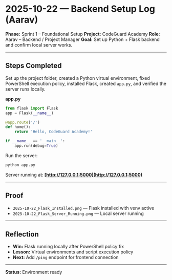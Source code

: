# 2025-10-22 — Backend Setup Log (Aarav)

**Phase:** Sprint 1 – Foundational Setup
**Project:** CodeGuard Academy
**Role:** Aarav – Backend / Project Manager
**Goal:** Set up Python + Flask backend and confirm local server works.

---

## Steps Completed

Set up the project folder, created a Python virtual environment, fixed PowerShell execution policy, installed Flask, created `app.py`, and verified the server runs locally.

**app.py**

```python
from flask import Flask
app = Flask(__name__)

@app.route('/')
def home():
    return 'Hello, CodeGuard Academy!'

if __name__ == '__main__':
    app.run(debug=True)
```

Run the server:

```bash
python app.py
```

Server running at: **[http://127.0.0.1:5000](http://127.0.0.1:5000)**

---

## Proof

* `2025-10-22_Flask_Installed.png` — Flask installed with venv active
* `2025-10-22_Flask_Server_Running.png` — Local server running

---

## Reflection

* **Win:** Flask running locally after PowerShell policy fix
* **Lesson:** Virtual environments and script execution policy
* **Next:** Add `/ping` endpoint for frontend connection

---

**Status:** Environment ready
